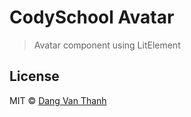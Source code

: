 # CodySchool Avatar 

> Avatar component using LitElement

## License

MIT © [Dang Van Thanh](http://dangthanh.org)

